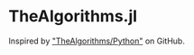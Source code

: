 # TheAlgorithms.jl

Inspired by ["TheAlgorithms/Python"](https://github.com/TheAlgorithms/Python) on GitHub.
